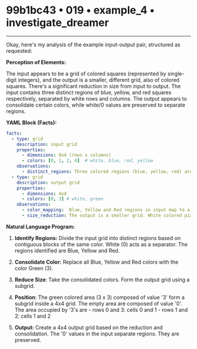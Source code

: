 # 99b1bc43 • 019 • example_4 • investigate_dreamer

---
Okay, here's my analysis of the example input-output pair, structured as requested:

**Perception of Elements:**

The input appears to be a grid of colored squares (represented by single-digit integers), and the output is a smaller, different grid, also of colored squares. There's a significant reduction in size from input to output. The input contains three distinct regions of blue, yellow, and red squares respectively, separated by white rows and columns. The output appears to consolidate certain colors, while white/0 values are preserved to separate regions.

**YAML Block (Facts):**



```yaml
facts:
  - type: grid
    description: input grid
    properties:
      - dimensions: 9x4 (rows x columns)
      - colors: [0, 1, 2, 4]  # white, blue, red, yellow
    observations:
      - distinct_regions: Three colored regions (blue, yellow, red) are separated by white (0) rows and columns.
  - type: grid
    description: output grid
    properties:
      - dimensions: 4x4
      - colors: [0, 3] # white, green
    observations:
      - color_mapping:  Blue, Yellow and Red regions in input map to a green region in the output.
      - size_reduction: The output is a smaller grid. White colored pixels are retained at new positions.
```



**Natural Language Program:**

1.  **Identify Regions:** Divide the input grid into distinct regions based on contiguous blocks of the same color. White (0) acts as a separator. The regions identified are Blue, Yellow and Red.

2.  **Consolidate Color:** Replace all Blue, Yellow and Red colors with the color Green (3).

3.  **Reduce Size**: Take the consolidated colors. Form the output grid using a subgrid.

4. **Position**:
    The green colored area (3 x 3) composed of value '3' form a subgrid inside a 4x4 grid.
    The empty area are composed of value '0'.
    The area occupied by '3's are
        - rows 0 and 3: cells 0 and 1
        - rows 1 and 2: cells 1 and 2

5.  **Output:** Create a 4x4 output grid based on the reduction and consolidation. The '0' values in the input separate regions. They are preserved.

